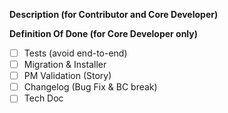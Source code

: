 <!-- <3 Thanks for taking the time to contribute! You're awesome! <3 -->

<!-- If you've never contributed to this repository before, please read https://github.com/akeneo/pim-community-dev/blob/master/.github/CONTRIBUTING.md -->

**Description (for Contributor and Core Developer)**

<!-- Please write a description, add some context, and feel free to add screenshots if relevant. -->

**Definition Of Done (for Core Developer only)**

- [ ] Tests (avoid end-to-end)
- [ ] Migration & Installer
- [ ] PM Validation (Story)
- [ ] Changelog (Bug Fix & BC break)
- [ ] Tech Doc
